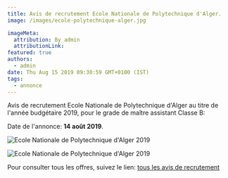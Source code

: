 ```yaml
---
title: Avis de recrutement Ecole Nationale de Polytechnique d'Alger.
image: /images/ecole-polytechnique-alger.jpg

imageMeta:
  attribution: By admin
  attributionLink:
featured: true
authors:
  - admin
date: Thu Aug 15 2019 09:30:59 GMT+0100 (IST)
tags:
  - annonce
---
```


Avis de recrutement Ecole Nationale de Polytechnique d'Alger au titre de l'année budgétaire 2019, pour le grade de maître assistant Classe B:

Date de l'annonce: **14 août 2019**.

![Ecole Nationale de Polytechnique d'Alger 2019](/images/avis-de-recrutement-ecoe-nationale-polytechnique-d-alger.jpg)

![Ecole Nationale de Polytechnique d'Alger 2019](/images/avis-de-recrutement-ecoe-nationale-polytechnique-d-alger-2.jpg)

Pour consulter tous les offres, suivez le lien: [tous les avis de recrutement](/tous_les_avis_de_recrutement_annee_budgetaire_2019/)
